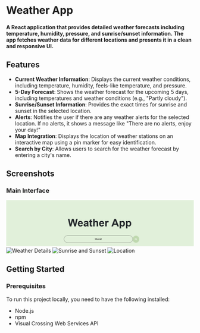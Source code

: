 # Weather App

#### A React application that provides detailed weather forecasts including temperature, humidity, pressure, and sunrise/sunset information. The app fetches weather data for different locations and presents it in a clean and responsive UI.

## Features

- **Current Weather Information**: Displays the current weather conditions, including temperature, humidity, feels-like temperature, and pressure.
- **5-Day Forecast**: Shows the weather forecast for the upcoming 5 days, including temperatures and weather conditions (e.g., "Partly cloudy").
- **Sunrise/Sunset Information**: Provides the exact times for sunrise and sunset in the selected location.
- **Alerts**: Notifies the user if there are any weather alerts for the selected location. If no alerts, it shows a message like "There are no alerts, enjoy your day!"
- **Map Integration**: Displays the location of weather stations on an interactive map using a pin marker for easy identification.
- **Search by City**: Allows users to search for the weather forecast by entering a city's name.

## Screenshots

### Main Interface
![Weather App](images/heading.png)
![Weather Details](images/weatherdetails.png.png)
![Sunrise and Sunset](images/sun.png.png)
![Location](images/map.png.png)


## Getting Started

### Prerequisites

To run this project locally, you need to have the following installed:

- Node.js
- npm
- Visual Crossing Web Services API 

